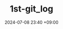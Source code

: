 ---
title:  1st-git_log
date: 2024-07-08  23:40 +09:00
categories: [programing]
tags:
  [
    github,
    blog
  ]
---